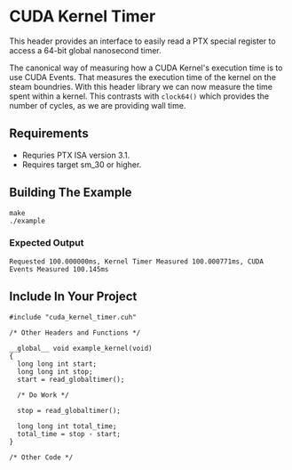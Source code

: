 # CUDA Kernel Timer

This header provides an interface to easily read a PTX special register to access a 64-bit global nanosecond timer.

The canonical way of measuring how a CUDA Kernel's execution time is to use CUDA Events.
That measures the execution time of the kernel on the steam boundries.
With this header library we can now measure the time spent within a kernel.
This contrasts with `clock64()` which provides the number of cycles,
as we are providing wall time.

## Requirements
- Requries PTX ISA version 3.1.
- Requires target sm_30 or higher.

## Building The Example

```
make
./example
```

### Expected Output
```
Requested 100.000000ms, Kernel Timer Measured 100.000771ms, CUDA Events Measured 100.145ms
```

## Include In Your Project
```
#include "cuda_kernel_timer.cuh"

/* Other Headers and Functions */

__global__ void example_kernel(void)
{
  long long int start;
  long long int stop;
  start = read_globaltimer();

  /* Do Work */

  stop = read_globaltimer();

  long long int total_time;
  total_time = stop - start;
}

/* Other Code */
```
